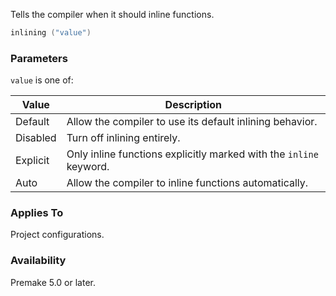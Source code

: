 Tells the compiler when it should inline functions.

```lua
inlining ("value")
```

### Parameters ###

`value` is one of:

| Value     | Description                                                        |
|-----------|--------------------------------------------------------------------|
| Default   | Allow the compiler to use its default inlining behavior.           |
| Disabled  | Turn off inlining entirely.                                        |
| Explicit  | Only inline functions explicitly marked with the `inline` keyword. |
| Auto      | Allow the compiler to inline functions automatically.              |

### Applies To ###

Project configurations.

### Availability ###

Premake 5.0 or later.
